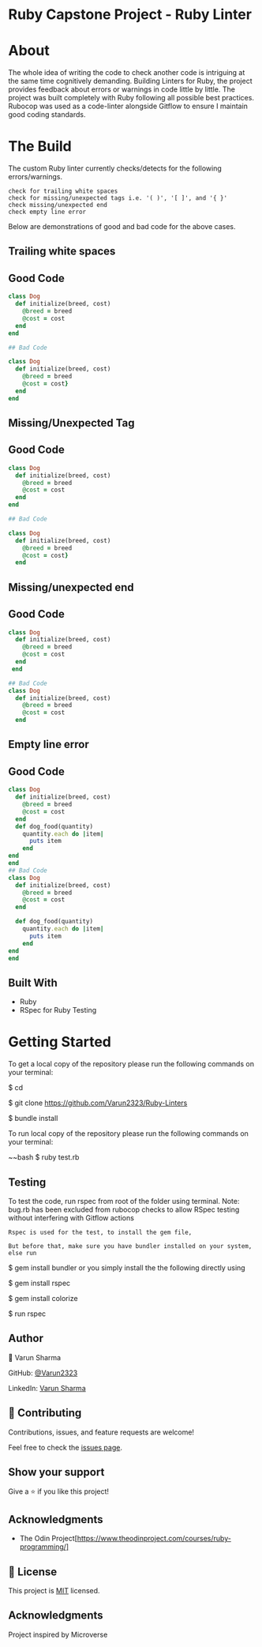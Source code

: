 # Ruby Capstone Project - Ruby Linter

# About

The whole idea of writing the code to check another code is intriguing at the same time cognitively demanding. Building Linters for Ruby, the project provides feedback about errors or warnings in code little by little. The project was built completely with Ruby following all possible best practices. Rubocop was used as a code-linter alongside Gitflow to ensure I maintain good coding standards.

# The Build

The custom Ruby linter currently checks/detects for the following errors/warnings.

    check for trailing white spaces
    check for missing/unexpected tags i.e. '( )', '[ ]', and '{ }'
    check missing/unexpected end
    check empty line error


Below are demonstrations of good and bad code for the above cases.

## Trailing white spaces

## Good Code
~~~ruby
class Dog
  def initialize(breed, cost)  
    @breed = breed
    @cost = cost  
  end  
end

## Bad Code

class Dog
  def initialize(breed, cost)  
    @breed = breed  
    @cost = cost}
  end
end
~~~

## Missing/Unexpected Tag

## Good Code
~~~ruby
class Dog
  def initialize(breed, cost)  
    @breed = breed
    @cost = cost
  end
end

## Bad Code

class Dog
  def initialize(breed, cost)  
    @breed = breed  
    @cost = cost}
  end
~~~
## Missing/unexpected end

## Good Code
~~~ruby
class Dog
  def initialize(breed, cost)  
    @breed = breed
    @cost = cost
  end
 end

## Bad Code
class Dog
  def initialize(breed, cost)  
    @breed = breed
    @cost = cost
  end
~~~

## Empty line error

## Good Code
~~~ruby
class Dog
  def initialize(breed, cost)  
    @breed = breed
    @cost = cost
  end
  def dog_food(quantity)
    quantity.each do |item|
      puts item
    end
end
end
## Bad Code
class Dog
  def initialize(breed, cost)  
    @breed = breed
    @cost = cost
  end

  def dog_food(quantity)
    quantity.each do |item|
      puts item
    end
end
end
~~~
## Built With
- Ruby
- RSpec for Ruby Testing


# Getting Started

To get a local copy of the repository please run the following commands on your terminal:


$ cd <folder>



$ git clone https://github.com/Varun2323/Ruby-Linters

$ bundle install

To run local copy of the repository please run the following commands on your terminal:

~~bash
$  ruby test.rb


## Testing

To test the code, run rspec from root of the folder using terminal. Note: bug.rb has been excluded from rubocop checks to allow RSpec testing without interfering with Gitflow actions

    Rspec is used for the test, to install the gem file,

    But before that, make sure you have bundler installed on your system, else run

$ gem install bundler or you simply install the the following directly using

$ gem install rspec 

$ gem install colorize 

$ run rspec


## Author

👤 Varun Sharma

GitHub: [@Varun2323](https://github.com/Varun2323)

LinkedIn: [Varun Sharma](https://www.linkedin.com/in/varun-sharma-82b29b82/) 



## 🤝 Contributing

Contributions, issues, and feature requests are welcome!

Feel free to check the [issues page](https://github.com/NataJenkins/TicTacToe/issues).

## Show your support

Give a ⭐️ if you like this project!

## Acknowledgments

- The Odin Project[https://www.theodinproject.com/courses/ruby-programming/]

## 📝 License

This project is [MIT](lic.url) licensed.
## Acknowledgments

Project inspired by Microverse